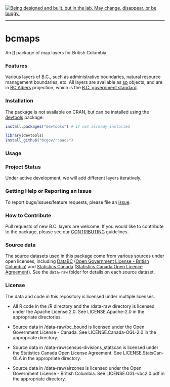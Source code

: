 <div id="devex-badge">
<a rel="Exploration" 
href="https://github.com/BCDevExchange/docs/blob/master/discussion/projectstates.md"><img
alt="Being designed and built, but in the lab. May change, disappear, or be 
buggy." style="border-width:0" src="http://bcdevexchange.org/badge/2.svg" 
title="Being designed and built, but in the lab. May change, disappear, or be 
buggy." /></a>
</div>

---

# bcmaps

An [R](http://r-project.org) package of map layers for British Columbia

### Features

Various layers of B.C., such as administrative boundaries, natural resource 
management boundaries, etc. All layers are available as [sp](http://cran.r-project.org/web/packages/sp/index.html) objects, and are in 
[BC Albers](http://spatialreference.org/ref/epsg/nad83-bc-albers/) projection, which is the [B.C. government standard](https://www.for.gov.bc.ca/hts/risc/pubs/other/mappro/index.htm).

### Installation

The package is not available on CRAN, but can be installed using
the [devtools](https://github.com/hadley/devtools) package:

``` r 
install.packages("devtools") # if not already installed

library(devtools)
install_github("bcgov/rcaaqs")

```

### Usage

### Project Status

Under active development, we will add different layers iteratively.

### Getting Help or Reporting an Issue

To report bugs/issues/feature requests, please file an [issue](https://github.com/bcgov/bcmaps/issues/).

### How to Contribute

Pull requests of new B.C. layers are welcome.
If you would like to contribute to the package, please see our 
[CONTRIBUTING](CONTRIBUTING.md) guidelines.

### Source data
The source datasets used in this package come from various sources under open licenses, including [DataBC](http://data.gov.bc.ca) ([Open Government License - British Columbia](http://www.data.gov.bc.ca/local/dbc/docs/license/OGL-vbc2.0.pdf)) and [Statistics Canada](http://www.statcan.gc.ca/start-debut-eng.html) ([Statistics Canada Open Licence Agreement](http://www.statcan.gc.ca/eng/reference/licence-eng)). See the `data-raw` folder for details on each source dataset.

### License

The data and code in this repository is licensed under multiple licenses.

- All R code in the /R directory and the /data-raw directory is licensed under the Apache License 2.0. See LICENSE.Apache-2.0 in the appropriate directories.

- Source data in /data-raw/bc_bound is licensed under the Open Government License - Canada. See LICENSE.Canada-OGL-2.0 in the appropriate directory.

- Source data in /data-raw/census-divisions_statscan is licensed under the Statistics Canada Open License Agreement. See LICENSE.StatsCan-OLA in the appropriate directory.

- Source data in /data-raw/airzones is licensed under the Open Government License - British Columbia. See LICENSE.OGL-vbc2.0.pdf in the appropriate directory.
